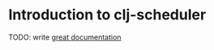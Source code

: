 # Introduction to clj-scheduler

TODO: write [great documentation](http://jacobian.org/writing/what-to-write/)

